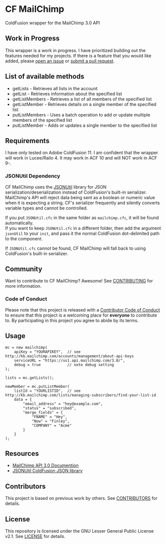 # CF MailChimp
ColdFusion wrapper for the MailChimp 3.0 API

## Work in Progress
This wrapper is a work in progress. I have prioritized building out the features needed for my projects. 
If there is a feature that you would like added, please [open an issue](https://github.com/kevindb/cf-mailchimp/issues/new) or [submit a pull request](https://github.com/kevindb/cf-mailchimp/pulls).

## List of available methods
- getLists - Retrieves all lists in the account
- getList - Retrieves information about the specified list
- getListMembers - Retrieves a list of all members of the specified list
- getListMember - Retrieves details on a single member of the specified list
- putListMembers - Uses a batch operation to add or update multiple members of the specified list
- putListMember - Adds or updates a single member to the specified list

## Requirements
I have only tested on Adobe ColdFusion 11. I am confident that the wrapper will work in Lucee/Railo 4. It may work in ACF 10 and will NOT work in ACF 9-.

### JSONUtil Dependency
CF MailChimp uses the [JSONUtil](https://github.com/CFCommunity/jsonutil) library for JSON serialization/deserialization instead of ColdFusion's built-in serializer. MailChimp's API will reject data being sent as a boolean or numeric value when it is expecting a string. CF's serializer frequently and silently converts variable types and cannot be controlled.

If you put `JSONUtil.cfc` in the same folder as `mailchimp.cfc`, it will be found automatically.  
If you want to keep `JSONUtil.cfc` in a different folder, then add the argument `jsonUtil` to your `init`, and pass it the normal ColdFusion dot-delimited path to the component.

If `JSONUtil.cfc` cannot be found, CF MailChimp will fall back to using ColdFusion's built-in serializer.

## Community
Want to contribute to CF MailChimp? Awesome! See [CONTRIBUTING](CONTRIBUTING.md) for more information.

### Code of Conduct
Please note that this project is released with a [Contributor Code of Conduct](CODE_OF_CONDUCT.md) to ensure that this project is a welcoming place for **everyone** to contribute to. By participating in this project you agree to abide by its terms.

## Usage
```
mc = new mailchimp(
	apiKey = "YOURAPIKEY",	// see http://kb.mailchimp.com/accounts/management/about-api-keys
	serviceURL = "https://us1.api.mailchimp.com/3.0/",
	debug = true			// note debug setting
);

lists = mc.getLists();

newMember = mc.putListMember(
	listId = "YOURLISTID",	// see http://kb.mailchimp.com/lists/managing-subscribers/find-your-list-id
	data = {
		"email_address" = "hey@example.com",
		"status" = "subscribed",
		"merge_fields" = {
			"FNAME" = "Hey",
			"Now" = "Finley",
			"COMPANY" = "Acme"
		}
	}
);
```

## Resources
* [MailChimp API 3.0 Documention](http://developer.mailchimp.com/)
* [JSONUtil ColdFusion JSON library](https://github.com/CFCommunity/jsonutil)

## Contributors
This project is based on previous work by others. 
See [CONTRIBUTORS](CONTRIBUTORS.md) for details.

## License

This repository is licensed under the GNU Lesser General Public License v2.1. 
See [LICENSE](LICENSE) for details.
